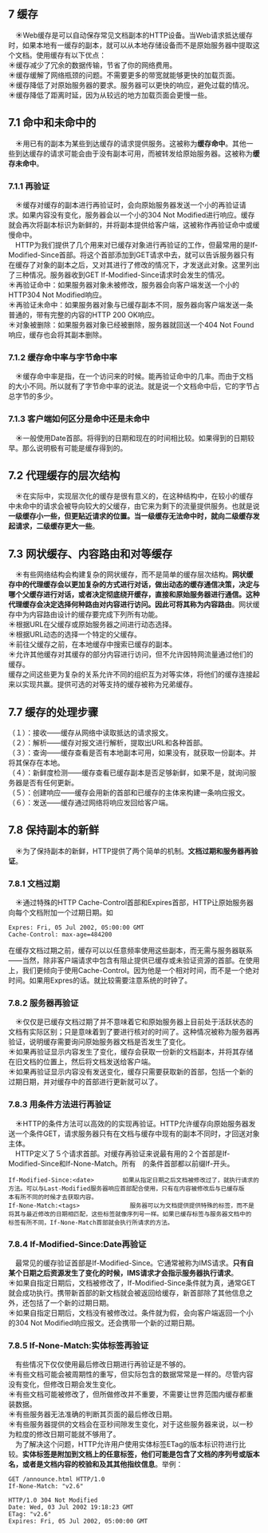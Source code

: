 ## 7 缓存
&emsp;&#9728;Web缓存是可以自动保存常见文档副本的HTTP设备。当Web请求抵达缓存时，如果本地有一缓存的副本，就可以从本地存储设备而不是原始服务器中提取这个文档。使用缓存有以下优点：  
&#9728;缓存减少了冗余的数据传输，节省了你的网络费用。  
&#9728;缓存缓解了网络瓶颈的问题。不需要更多的带宽就能够更快的加载页面。  
&#9728;缓存降低了对原始服务器的要求。服务器可以更快的响应，避免过载的情况。   
&#9728;缓存降低了距离时延，因为从较远的地方加载页面会更慢一些。  
## 7.1 命中和未命中的  
&emsp;&#9728;用已有的副本为某些到达缓存的请求提供服务。这被称为**缓存命中**。其他一些到达缓存的请求可能会由于没有副本可用，而被转发给原始服务器。这被称为**缓存未命中**。
### 7.1.1 再验证
&emsp;&#9728;缓存对缓存的副本进行再验证时，会向原始服务器发送一个小的再验证请求。如果内容没有变化，服务器会以一个小的304 Not Modified进行响应。缓存就会再次将副本标识为新鲜的，并将副本提供给客户端，这被称作再验证命中或缓慢命中。  
&emsp;HTTP为我们提供了几个用来对已缓存对象进行再验证的工作，但最常用的是If-Modified-Since首部。将这个首部添加到GET请求中去，就可以告诉服务器只有在缓存了对象的副本之后，又对其进行了修改的情况下，才发送此对象。这里列出了三种情况。服务器收到GET If-Modified-Since请求时会发生的情况。  
&#9728;再验证命中：如果服务器对象未被修改，服务器会向客户端发送一个小的HTTP304 Not Modified响应。   
&#9728;再验证未命中：如果服务器对象与已缓存副本不同，服务器向客户端发送一条普通的，带有完整的内容的HTTP 200 OK响应。  
&#9728;对象被删除：如果服务器对象已经被删除，服务器就回送一个404 Not Found响应，缓存也会将其副本删除。    
### 7.1.2  缓存命中率与字节命中率  
&emsp;&#9728;缓存命中率是指，在一个访问来的时候。能再验证命中的几率。而由于文档的大小不同。所以就有了字节命中率的说法。就是说一个文档命中后，它的字节占总字节的多少。  
### 7.1.3 客户端如何区分是命中还是未命中
&emsp;&#9728;一般使用Date首部。将得到的日期和现在的时间相比较。如果得到的日期较早。那么说明极有可能是缓存得到的。  
## 7.2 代理缓存的层次结构  
&emsp;&#9728;在实际中，实现层次化的缓存是很有意义的，在这种结构中，在较小的缓存中未命中的请求会被导向较大的父缓存，由它来为剩下的流量提供服务。也就是说**一级缓存小一些，但更贴近请求的位置。当一级缓存无法命中时，就向二级缓存发起请求，二级缓存更大一些**。  
## 7.3 网状缓存、内容路由和对等缓存  
&emsp;&#9728;有些网络结构会构建复杂的网状缓存，而不是简单的缓存层次结构。**网状缓存中的代理缓存会以更加复杂的方式进行对话，做出动态的缓存通信决策，决定与哪个父缓存进行对话，或者决定彻底绕开缓存，直接和原始服务器进行通信。这种代理缓存会决定选择何种路由对内容进行访问。因此可将其称为内容路由**。网状缓存中为内容路由设计的缓存要完成下列所有功能。  
&#9728;根据URL在父缓存或原始服务器之间进行动态选择。  
&#9728;根据URL动态的选择一个特定的父缓存。  
&#9728;前往父缓存之前，在本地缓存中搜索已缓存的副本。  
&#9728;允许其他缓存对其缓存的部分内容进行访问，但不允许因特网流量通过他们的缓存。  
缓存之间这些更为复杂的关系允许不同的组织互为对等实体，将他们的缓存连接起来以实现共赢。提供可选的对等支持的缓存被称为兄弟缓存。  
## 7.7 缓存的处理步骤 
（１）：接收——缓存从网络中读取抵达的请求报文。    
（２）：解析——缓存对报文进行解析，提取出URL和各种首部。   
（３）：查询——缓存查看是否有本地副本可用，如果没有，就获取一份副本。并将其保存在本地。  
（４）：新鲜度检测——缓存查看已缓存副本是否足够新鲜，如果不是，就询问服务器是否有任何更新。  
（５）：创建响应——缓存会用新的首部和已缓存的主体来构建一条响应报文。  
（６）：发送——缓存通过网络将响应发回给客户端。  
## 7.8 保持副本的新鲜  
&emsp;&#9728;为了保持副本的新鲜，HTTP提供了两个简单的机制。**文档过期和服务器再验证**。
### 7.8.1 文档过期  
&emsp;&#9728;通过特殊的HTTP Cache-Control首部和Expires首部，HTTP让原始服务器向每个文档附加一个过期日期。如
```
Expres: Fri, 05 Jul 2002, 05:00:00 GMT
Cache-Control: max-age=484200
```
在缓存文档过期之前，缓存可以以任意频率使用这些副本，而无需与服务器联系——当然，除非客户端请求中包含有阻止提供已缓存或未验证资源的首部。在使用上，我们更倾向于使用Cache-Control。因为他是一个相对时间，而不是一个绝对时间。如果用Expres的话。就比较需要注意系统的时钟了。  
### 7.8.2 服务器再验证  
&emsp;&#9728;仅仅是已缓存文档过期了并不意味着它和原始服务器上目前处于活跃状态的文档有实际区别；只是意味着到了要进行核对的时间了。这种情况被称为服务器再验证，说明缓存需要询问原始服务器文档是否发生了变化。   
&#9728;如果再验证显示内容发生了变化，缓存会获取一份新的文档副本，并将其存储在旧文档的位置上，然后将文档发送给客户端。    
&#9728;如果再验证显示内容没有发送变化，缓存只需要获取新的首部，包括一个新的过期日期，并对缓存中的首部进行更新就可以了。    
### 7.8.3 用条件方法进行再验证  
&emsp;&#9728;HTTP的条件方法可以高效的的实现再验证。HTTP允许缓存向原始服务器发送一个条件GET，请求服务器只有在文档与缓存中现有的副本不同时，才回送对象主体。  
&emsp;HTTP定义了５个请求首部。对缓存再验证来说最有用的２个首部是If-Modified-Since和If-None-Match。所有　的条件首部都以前缀If-开头。
```
If-Modified-Since:<date>        如果从指定日期之后文档被修改过了，就执行请求的方法。可以与Last-Modified服务器响应首部配合使用，只有在内容被修改后与已缓存版                                                               本有所不同的时候才去获取内容。
If-None-Match:<tags>              服务器可以为文档提供提供特殊的标签，而不是将其与最近修改的日期相匹配，这些标签就像序列号一样。如果已缓存标签与服务器文档中的                                                            标签有所不同，If-None-Match首部就会执行所请求的方法。
```
### 7.8.4 If-Modified-Since:Date再验证
&emsp;最常见的缓存验证首部是If-Modified-Since。它通常被称为IMS请求。**只有自某个日期之后资源发生了变化的时候，IMS请求才会指示服务器执行请求**。  
&#9728;如果自指定日期后，文档被修改了，If-Modified-Since条件就为真，通常GET就会成功执行。携带新首部的新文档就会被返回给缓存，新首部除了其他信息之外，还包括了一个新的过期日期。  
&#9728;如果自指定日期后，文档没有被修改过。条件就为假，会向客户端返回一个小的304 Not Modified响应报文。还会携带一个新的过期日期。  
### 7.8.5 If-None-Match:实体标签再验证
&emsp;有些情况下仅仅使用最后修改日期进行再验证是不够的。  
&#9728;有些文档可能会被周期性的重写，但实际包含的数据常常是一样的。尽管内容没有变化，但修改日期会发生变化。  
&#9728;有些文档可能被修改了，但所做修改并不重要，不需要让世界范围内缓存都重装数据。  
&#9728;有些服务器无法准确的判断其页面的最后修改日期。  
&#9728;有些服务器提供的文档会在亚秒间隙发生变化，对于这些服务器来说，以一秒为粒度的修改日期可能就不够用了。  
&emsp;为了解决这个问题，HTTP允许用户使用实体标签ETag的版本标识符进行比较。**实体标签是附加到文档上的任意标签，他们可能是包含了文档的序列号或版本名，或者是文档内容的校验和及其其他指纹信息**。举例：
```
GET /announce.html HTTP/1.0
If-None-Match: "v2.6"

HTTP/1.0 304 Not Modified
Date: Wed, 03 Jul 2002 19:18:23 GMT
ETag: "v2.6"
Expires: Fri, 05 Jul 2002, 05:00:00 GMT
```





























